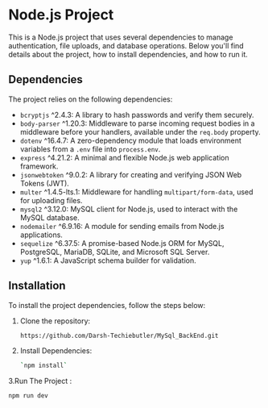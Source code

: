# Node.js Project

This is a Node.js project that uses several dependencies to manage authentication, file uploads, and database operations. Below you'll find details about the project, how to install dependencies, and how to run it.

## Dependencies

The project relies on the following dependencies:

- `bcryptjs` ^2.4.3: A library to hash passwords and verify them securely.
- `body-parser` ^1.20.3: Middleware to parse incoming request bodies in a middleware before your handlers, available under the `req.body` property.
- `dotenv` ^16.4.7: A zero-dependency module that loads environment variables from a `.env` file into `process.env`.
- `express` ^4.21.2: A minimal and flexible Node.js web application framework.
- `jsonwebtoken` ^9.0.2: A library for creating and verifying JSON Web Tokens (JWT).
- `multer` ^1.4.5-lts.1: Middleware for handling `multipart/form-data`, used for uploading files.
- `mysql2` ^3.12.0: MySQL client for Node.js, used to interact with the MySQL database.
- `nodemailer` ^6.9.16: A module for sending emails from Node.js applications.
- `sequelize` ^6.37.5: A promise-based Node.js ORM for MySQL, PostgreSQL, MariaDB, SQLite, and Microsoft SQL Server.
- `yup` ^1.6.1: A JavaScript schema builder for validation.

## Installation

To install the project dependencies, follow the steps below:

1. Clone the repository:
   ```bash
   https://github.com/Darsh-Techiebutler/MySql_BackEnd.git

2. Install Dependencies:
   ```bash
   `npm install`

3.Run The Project :
   ```bash
  npm run dev
